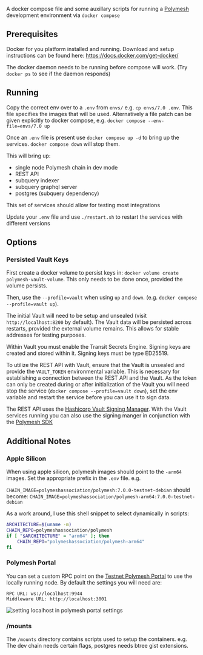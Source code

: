 A docker compose file and some auxillary scripts for running a [Polymesh](https://polymesh.network/) development environment via `docker compose`

## Prerequisites

Docker for you platform installed and running. Download and setup instructions can be found here: <https://docs.docker.com/get-docker/>

The docker daemon needs to be running before compose will work. (Try `docker ps` to see if the daemon responds)

## Running

Copy the correct env over to a `.env` from `envs/` e.g. `cp envs/7.0 .env`. This file specifies the images that will be used. Alternatively a file patch can be given explicitly to docker compose, e.g. `docker compose --env-file=envs/7.0 up`

Once an `.env` file is present use `docker compose up -d` to bring up the services. `docker compose down` will stop them.

This will bring up:

- single node Polymesh chain in dev mode
- REST API
- subquery indexer
- subquery graphql server
- postgres (subquery dependency)

This set of services should allow for testing most integrations

Update your `.env` file and use `./restart.sh` to restart the services with different versions

## Options

### Persisted Vault Keys

First create a docker volume to persist keys in: `docker volume create polymesh-vault-volume`. This only needs to be done once, provided the volume persists.

Then, use the `--profile=vault` when using `up` and `down`. (e.g. `docker compose --profile=vault up`).

The initial Vault will need to be setup and unsealed (visit `http://localhost:8200` by default). The Vault data will be persisted across restarts, provided the external volume remains. This allows for stable addresses for testing purposes.

Within Vault you must enable the Transit Secrets Engine. Signing keys are created and stored within it. Signing keys must be type ED25519.

To utilize the REST API with Vault, ensure that the Vault is unsealed and provide the `VAULT_TOKEN` environmental variable. This is necessary for establishing a connection between the REST API and the Vault. As the token can only be created during or after initialization of the Vault you will need stop the service (`docker compose --profile=vault down`), set the env variable and restart the service before you can use it to sign data.

The REST API uses the [Hashicorp Vault Signing Manager](https://github.com/PolymeshAssociation/signing-managers). With the Vault services running you can also use the signing manger in conjunction with the [Polymesh SDK](https://github.com/PolymeshAssociation/polymesh-sdk)

## Additional Notes

### Apple Silicon

When using apple silicon, polymesh images should point to the `-arm64` images. Set the appropriate prefix in the `.env` file. e.g.

`CHAIN_IMAGE=polymeshassociation/polymesh:7.0.0-testnet-debian`
should become:
`CHAIN_IMAGE=polymeshassociation/polymesh-arm64:7.0.0-testnet-debian`

As a work around, I use this shell snippet to select dynamically in scripts:

```sh
ARCHITECTURE=$(uname -m)
CHAIN_REPO=polymeshassociation/polymesh
if [ "$ARCHITECTURE" = "arm64" ]; then
    CHAIN_REPO="polymeshassociation/polymesh-arm64"
fi
```

### Polymesh Portal

You can set a custom RPC point on the [Testnet Polymesh Portal](https://portal.polymesh.live/settings) to use the locally running node. By default the settings you will need are:

```
RPC URL: ws://localhost:9944
Middleware URL: http://localhost:3001
```

![setting localhost in polymesh portal settings](/imgs/portal-settings.png)

### /mounts

The `/mounts` directory contains scripts used to setup the containers. e.g. The dev chain needs certain flags, postgres needs btree gist extensions.
